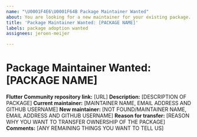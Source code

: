 ```yaml
---
name: "\U0001F4E6\U0001F64B Package Maintainer Wanted"
about: You are looking for a new maintainer for your existing package.
title: 'Package Maintainer Wanted: [PACKAGE NAME]'
labels: package adoption wanted
assignees: jeroen-meijer

---
```


# Package Maintainer Wanted: [PACKAGE NAME]

**Flutter Community repository link:** [URL]
**Description:** [DESCRIPTION OF PACKAGE]
**Current maintainer:** [MAINTAINER NAME, EMAIL ADDRESS AND GITHUB USERNAME]
**New maintainer:** [NOT FOUND/MAINTAINER NAME, EMAIL ADDRESS AND GITHUB USERNAME]
**Reason for transfer:** [REASON WHY YOU WANT TO TRANSFER OWNERSHIP OF THE PACKAGE]
**Comments:** [ANY REMAINING THINGS YOU WANT TO TELL US]
